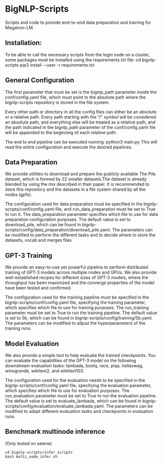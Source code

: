 # BigNLP-Scripts

Scripts and code to provide end-to-end data preparation and training for
Megatron-LM.


## Installation:
To be able to call the necessary scripts from the login node on a cluster, some
packages must be installed using the requirements.txt file:
        cd bignlp-scripts
        pip3 install --user -r requirements.txt


## General Configuration
The first parameter that must be set is the bignlp_path parameter inside the
conf/config.yaml file, which must point to the absolute path where the
bignlp-scripts repository is stored in the file system.

Every other path or directory in all the config files can either be an absolute
or a relative path. Every path starting with the “/” symbol will be considered
an absolute path, and everything else will be treated as a relative path, and
the path indicated in the bignlp_path parameter of the conf/config.yaml file
will be appended to the beginning of each relative path.

The end to end pipeline can be executed running: python3 main.py
This will read the entire configuration and execute the desired pipelines.


## Data Preparation
We provide utilities to download and prepare the publicly available The Pile
dataset, which is formed by 22 smaller datasets.The dataset is already blended
by using the mix described in their paper. It is recommended to store this
repository and the datasets in a file system shared by all the nodes (gpfs).

The configuration used for data preparation must be specified in the 
bignlp-scripts/conf/config.yaml file, and run_data_preparation must be set to
True to run it.  The data_preparation parameter specifies which file to use for
data preparation configuration purposes. The default value is set to
download_pile, which can be found in 
bignlp-scripts/config/data_preparation/download_pile.yaml. The parameters can
be modified to perform the different tasks and to decide where to store the
datasets, vocab and merges files.


## GPT-3 Training
We provide an easy-to-use yet powerful pipeline to perform distributed training
of GPT-3 models across multiple nodes and GPUs. We also provide
well-established recipes for different sizes of GPT-3 models, where the
throughput has been maximized and the converge properties of the model have
been tested and confirmed.

The configuration used for the training pipeline must be specified in the
bignlp-scripts/conf/config.yaml file, specifying the training parameter, which
specifies which file to use for training purposes. The run_training parameter must be set to True to run the training pipeline. The default value is set to 5b, which can be found in bignlp-scripts/config/training/5b.yaml. The parameters can be modified to adjust the hyperparameters of the training runs.


## Model Evaluation
We also provide a simple tool to help evaluate the trained checkpoints. You can
 evaluate the capabilities of the GPT-3 model on the following downstream
evaluation tasks: lambada, boolq, race, piqa, hellaswag, winogrande, wikitext2,
and wikitext103.

The configuration used for the evaluation needs to be specified in the
bignlp-scripts/conf/config.yaml file, specifying the evaluation parameter,
which specifies which file to use for evaluation purposes. The run_evaluation
parameter must be set to True to run the evaluation pipeline. The default value
is set to evaluate_lambada, which can be found in
bignlp-scripts/config/evaluation/evaluate_lambada.yaml. The parameters can be
modified to adapt different evaluation tasks and checkpoints in evaluation runs.


## Benchmark multinode inference
(Only tested on selene)

```
cd bignlp-scripts/infer_scripts
bash multi_node_infer.sh
```
